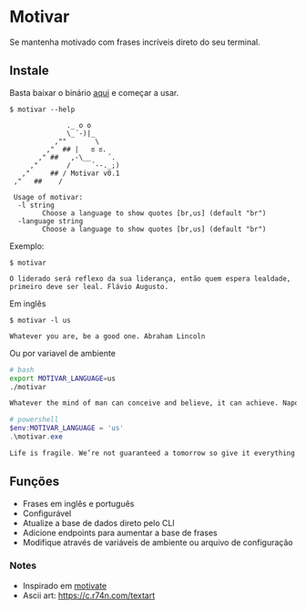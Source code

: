 # Motivar

Se mantenha motivado com frases incríveis direto do seu terminal.

## Instale

Basta baixar o binário [aqui](https://github.com/wvoliveira/motivar/releases/) e começar a usar.

```
$ motivar --help
```

```
              ._ o o
              \_´-)|_
           ,""       \
         ,"  ## |   ಠ ಠ.
       ," ##   ,-\__    ´.
     ,"       /     ´--._;)
   ,"     ## / Motivar v0.1
 ,"   ##    /

 Usage of motivar:
  -l string
        Choose a language to show quotes [br,us] (default "br")
  -language string
        Choose a language to show quotes [br,us] (default "br")
```

Exemplo: 
```
$ motivar
```

```
O liderado será reflexo da sua liderança, então quem espera lealdade, primeiro deve ser leal. Flávio Augusto.
```

Em inglês

```
$ motivar -l us
```

```
Whatever you are, be a good one. Abraham Lincoln
```

Ou por variavel de ambiente

```bash
# bash
export MOTIVAR_LANGUAGE=us
./motivar

Whatever the mind of man can conceive and believe, it can achieve. Napoleon Hill
```

```powershell
# powershell
$env:MOTIVAR_LANGUAGE = 'us'
.\motivar.exe

Life is fragile. We’re not guaranteed a tomorrow so give it everything you’ve got. Tim Cook
```

## Funções

- Frases em inglês e português
- Configurável
- Atualize a base de dados direto pelo CLI
- Adicione endpoints para aumentar a base de frases
- Modifique através de variáveis de ambiente ou arquivo de configuração

### Notes

- Inspirado em [motivate](https://github.com/mubaris/motivate)
- Ascii art: <https://c.r74n.com/textart>

